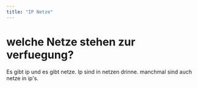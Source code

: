 ```yaml
---
title: "IP Netze"
---
```


# welche Netze stehen zur verfuegung?
Es gibt ip und es gibt netze. Ip sind in netzen drinne. manchmal sind auch netze in ip's.
